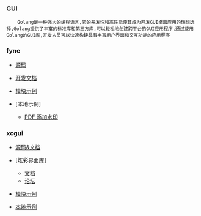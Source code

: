 ### GUI

```
    Golang是一种强大的编程语言,它的并发性和高性能使其成为开发GUI桌面应用的理想选择,Golang提供了丰富的标准库和第三方库,可以轻松地创建跨平台的GUI应用程序,通过使用Golang的GUI库,开发人员可以快速构建具有丰富用户界面和交互功能的应用程序
```

### fyne

- [源码](https://github.com/fyne-io/fyne)

- [开发文档](https://go-circle.cn/fyne-press/v2.3/)

- [模块示例](https://github.com/fyne-io/examples)

- [本地示例]
  - [PDF 添加水印](../../test/pdfWatermark/Reamde.md)

### xcgui

- [源码&文档](https://github.com/twgh/xcgui)

- [炫彩界面库]
  - [文档](http://www.xcgui.com/doc-ui/index.html)
  - [论坛](http://www.xcgui.com/)

- [模块示例](https://github.com/twgh/xcgui-example)

- [本地示例](./xcgui/example.go)

